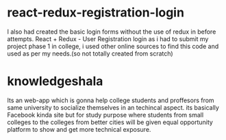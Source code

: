 # react-redux-registration-login 
I also had created the basic login forms without the use of redux in before attempts.
React + Redux - User Registration login
as i had to submit my project phase 1 in college, i used other online sources to find this code and used as per my needs.(so not totally created from scratch)
# knowledgeshala
Its an web-app which is gonna help college students and proffesors from same university to socialize themselves in an techincal aspect.
its basically Facebook kinda site but for study purpose where students from small colleges to the colleges from better cities will be given equal opportunity platform to show and get more technical exposure.
